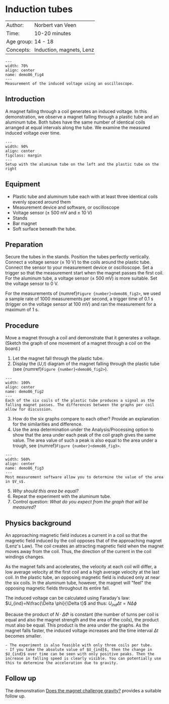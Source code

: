 # Induction tubes

<table style="width: 100%; border-collapse: collapse; border: none;">
    <tr style="background-color: var(--background-color);">  
        <td style="text-align: left; padding: 3px; border: none; color: var(--text-color)">Author:</td>
        <td style="text-align: left; padding: 3px; border: none; color: var(--text-color)">Norbert van Veen</td>
    </tr>
    <tr style="background-color: var(--background-color);"> 
        <td style="text-align: left; padding: 3px; border: none; color: var(--text-color)">Time:</td>
        <td style="text-align: left; padding: 3px; border: none; color: var(--text-color)">10-20 minutes </td>
    </tr>
    <tr style="background-color: var(--background-color);"> 
        <td style="text-align: left; padding: 3px; border: none; color: var(--text-color)">Age group:</td>
        <td style="text-align: left; padding: 3px; border: none; color: var(--text-color)">14 - 18</td>
    </tr>
    <tr style="background-color: var(--background-color);"> 
        <td style="text-align: left; padding: 3px; border: none; color: var(--text-color)">Concepts:</td>
        <td style="text-align: left; padding: 3px; border: none; color: var(--text-color)">Induction, magnets, Lenz</td>
    </tr>
</table>

```{figure} demo86_figure4.jpg
---
width: 70%
align: center
name: demo86_fig4
---
Measurement of the induced voltage using an oscilloscope.
```

## Introduction
A magnet falling through a coil generates an induced voltage. In this demonstration, we observe a magnet falling through a plastic tube and an aluminum tube. Both tubes have the same number of identical coils arranged at equal intervals along the tube. We examine the measured induced voltage over time.

```{figure} demo86_figure1.png
---
width: 90%
align: center
figclass: margin
---
Setup with the aluminum tube on the left and the plastic tube on the right
```

## Equipment
- Plastic tube and aluminum tube each with at least three identical coils evenly spaced around them 
- Measurement device and software, or oscilloscope
- Voltage sensor ($\pm$ 500 mV and $\pm$ 10 V)
- Stands
- Bar magnet
- Soft surface beneath the tube.

## Preparation
Secure the tubes in the stands. Position the tubes perfectly vertically. Connect a voltage sensor ($\pm$ 10 V) to the coils around the plastic tube. Connect the sensor to your measurement device or oscilloscope. Set a trigger so that the measurement start when the magnet passes the first coil. For the aluminum tube, a voltage sensor ($\pm$ 500 mV) is more suitable. Set the voltage sensor to 0 V. 

For the measurements of {numref}`Figure {number}<demo86_fig2>`, we used a sample rate of 1000 measurements per second, a trigger time of 0.1 s (trigger on the voltage sensor at 100 mV) and ran the measurement for a maximum of 1 s.

## Procedure
Move a magnet through a coil and demonstrate that it generates a voltage. (Sketch the graph of one movement of a magnet through a coil on the board.) 

1. Let the magnet fall through the plastic tube.
2. Display the ($U$,$t$) diagram of the magnet falling through the plastic tube (see {numref}`Figure {number}<demo86_fig2>`).

```{figure} demo86_figure2.jpg
---
width: 100%
align: center
name: demo86_fig2
---
Each of the six coils of the plastic tube produces a signal as the falling magnet passes. The differences between the graphs per coil allow for discussion.
```

3. How do the six graphs compare to each other? Provide an explanation for the similarities and difference.
4. Use the area determination under the Analysis/Processing option to show that the area under each peak of the coil graph gives the same value. The area value of such a peak is also equal to the area under a trough, see {numref}`Figure {number}<demo86_fig3>`.

```{figure} demo86_figure3.png
---
width: 560%
align: center
name: demo86_fig3
---
Most measurement software allow you to determine the value of the area in $V_s$.
```

5. *Why should this area be equal?*
6. Repeat the experiment with the aluminum tube.
7. Control question: *What do you expect from the graph that will be measured?*

## Physics background
An approaching magnetic field induces a current in a coil so that the magnetic field induced by the coil opposes that of the approaching magnet (Lenz's Law). The coil creates an attracting magnetic field when the magnet moves away from the coil. Thus, the direction of the current in the coil windings changes.

As the magnet falls and accelerates, the velocity at each coil will differ, a low average velocity at the first coil and a high average velocity at the last coil. In the plastic tube, an opposing magnetic field is induced only at near the six coils. In the aluminum tube, however, the magnet will "feel" the opposing magnetic fields throughout its entire fall. 

The induced voltage can be calculated using Faraday's law: $U_{ind}=N\frac{\Delta \phi}{\Delta t}$ and thus: $U_{ind}\Delta t=N\Delta \phi$

Because the product of $N·ΔΦ$ is constant (the number of turns per coil is equal and also the magnet strength and the area of the coils), the product must also be equal. This product is the area under the graphs. As the magnet falls faster, the induced voltage increases and the time interval $\Delta t$ becomes smaller.

```{tip}
- The experiment is also feasible with only three coils per tube.
- If you take the absolute value of $U_{ind}$, then the change in $U_{ind}$ over time can be seen with only positive peaks. Then the increase in falling speed is clearly visible. You can potentially use this to determine the acceleration due to gravity.
```

## Follow up
The demonstration [Does the magnet challenge gravity?](../demo16/demo16.md) provides a suitable follow up. 